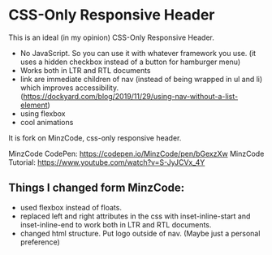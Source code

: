 # CSS-Only Responsive Header

This is an ideal (in my opinion) CSS-Only Responsive Header.

- No JavaScript. So you can use it with whatever framework you use. (it uses a hidden checkbox instead of a button for hamburger menu)
- Works both in LTR and RTL documents
- link are immediate children of nav (instead of being wrapped in ul and li) which improves accessibility. (https://dockyard.com/blog/2019/11/29/using-nav-without-a-list-element)
- using flexbox
- cool animations 

It is fork on MinzCode, css-only responsive header.

MinzCode CodePen: https://codepen.io/MinzCode/pen/bGexzXw
MinzCode Tutorial: https://www.youtube.com/watch?v=S-JyJCVx_4Y

## Things I changed form MinzCode:

- used flexbox instead of floats.
- replaced left and right attributes in the css with inset-inline-start and inset-inline-end to work both in LTR and RTL documents.
- changed html structure. Put logo outside of nav. (Maybe just a personal preference)
